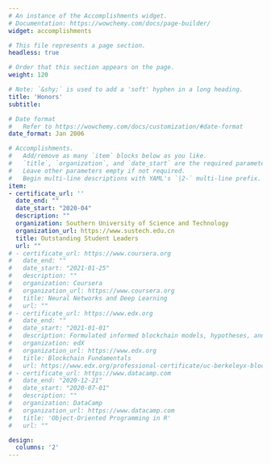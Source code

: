 ```yaml
---
# An instance of the Accomplishments widget.
# Documentation: https://wowchemy.com/docs/page-builder/
widget: accomplishments

# This file represents a page section.
headless: true

# Order that this section appears on the page.
weight: 120

# Note: `&shy;` is used to add a 'soft' hyphen in a long heading.
title: 'Honors'
subtitle:

# Date format
#   Refer to https://wowchemy.com/docs/customization/#date-format
date_format: Jan 2006

# Accomplishments.
#   Add/remove as many `item` blocks below as you like.
#   `title`, `organization`, and `date_start` are the required parameters.
#   Leave other parameters empty if not required.
#   Begin multi-line descriptions with YAML's `|2-` multi-line prefix.
item:
- certificate_url: ''
  date_end: ""
  date_start: "2020-04"
  description: ""
  organization: Southern University of Science and Technology
  organization_url: https://www.sustech.edu.cn
  title: Outstanding Student Leaders
  url: ""
# - certificate_url: https://www.coursera.org
#   date_end: ""
#   date_start: "2021-01-25"
#   description: ""
#   organization: Coursera
#   organization_url: https://www.coursera.org
#   title: Neural Networks and Deep Learning
#   url: ""
# - certificate_url: https://www.edx.org
#   date_end: ""
#   date_start: "2021-01-01"
#   description: Formulated informed blockchain models, hypotheses, and use cases.
#   organization: edX
#   organization_url: https://www.edx.org
#   title: Blockchain Fundamentals
#   url: https://www.edx.org/professional-certificate/uc-berkeleyx-blockchain-fundamentals
# - certificate_url: https://www.datacamp.com
#   date_end: "2020-12-21"
#   date_start: "2020-07-01"
#   description: ""
#   organization: DataCamp
#   organization_url: https://www.datacamp.com
#   title: 'Object-Oriented Programming in R'
#   url: ""

design:
  columns: '2' 
---
```

